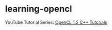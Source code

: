 # learning-opencl

YouTube Tutorial Series: [OpenCL 1.2 C++ Tutorials](https://www.youtube.com/playlist?list=PLzy5q1NUJKCJocUKsRxZ0IPz29p38xeM-)
